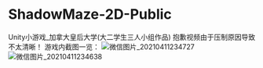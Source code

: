 # ShadowMaze-2D-Public
Unity小游戏_加拿大皇后大学(大二学生三人小组作品)
抱歉视频由于压制原因导致不太清晰！
游戏内截图一览：
![微信图片_20210411234727](https://user-images.githubusercontent.com/31903646/114338082-56a75e00-9b20-11eb-98ae-1e6ea549eb5e.png)
![微信图片_20210411234638](https://user-images.githubusercontent.com/31903646/114338126-645ce380-9b20-11eb-9b5d-a11296cee6d9.png)

